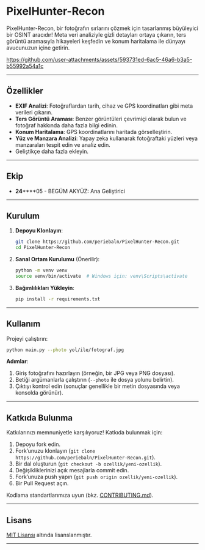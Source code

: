 # PixelHunter-Recon

PixelHunter-Recon, bir fotoğrafın sırlarını çözmek için tasarlanmış büyüleyici bir OSINT aracıdır! Meta veri analiziyle gizli detayları ortaya çıkarın, ters görüntü aramasıyla hikayeleri keşfedin ve konum haritalama ile dünyayı avucunuzun içine getirin.


https://github.com/user-attachments/assets/593731ed-6ac5-46a6-b3a5-b55992a54a1c 


---

## Özellikler

- **EXIF Analizi**: Fotoğraflardan tarih, cihaz ve GPS koordinatları gibi meta verileri çıkarın.
- **Ters Görüntü Araması**: Benzer görüntüleri çevrimiçi olarak bulun ve fotoğraf hakkında daha fazla bilgi edinin.
- **Konum Haritalama**: GPS koordinatlarını haritada görselleştirin.
- **Yüz ve Manzara Analizi**: Yapay zeka kullanarak fotoğraftaki yüzleri veya manzaraları tespit edin ve analiz edin.
- Geliştikçe daha fazla ekleyin.

---

## Ekip

- **24******05 - BEGÜM AKYÜZ: Ana Geliştirici


---

## Kurulum

1. **Depoyu Klonlayın**:  
   ```bash
   git clone https://github.com/periebaln/PixelHunter-Recon.git
   cd PixelHunter-Recon
   ```

2. **Sanal Ortam Kurulumu** (Önerilir):  
   ```bash
   python -m venv venv
   source venv/bin/activate  # Windows için: venv\Scripts\activate
   ```

3. **Bağımlılıkları Yükleyin**:  
   ```bash
   pip install -r requirements.txt
   ```

---

## Kullanım

Projeyi çalıştırın:

```bash
python main.py --photo yol/ile/fotograf.jpg
```

**Adımlar**:  
1. Giriş fotoğrafını hazırlayın (örneğin, bir JPG veya PNG dosyası).  
2. Betiği argümanlarla çalıştırın (`--photo` ile dosya yolunu belirtin).  
3. Çıktıyı kontrol edin (sonuçlar genellikle bir metin dosyasında veya konsolda görünür).

---

## Katkıda Bulunma

Katkılarınızı memnuniyetle karşılıyoruz! Katkıda bulunmak için:  
1. Depoyu fork edin.  
2. Fork’unuzu klonlayın (`git clone https://github.com/periebaln/PixelHunter-Recon.git`).  
3. Bir dal oluşturun (`git checkout -b ozellik/yeni-ozellik`).  
4. Değişikliklerinizi açık mesajlarla commit edin.  
5. Fork’unuza push yapın (`git push origin ozellik/yeni-ozellik`).  
6. Bir Pull Request açın.  

Kodlama standartlarımıza uyun (bkz. [CONTRIBUTING.md](CONTRIBUTING.md)).

---

## Lisans

[MIT Lisansı](LICENSE.md) altında lisanslanmıştır.

---

